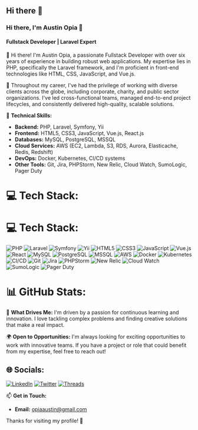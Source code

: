## Hi there 👋


### Hi there, I'm Austin Opia 👋

#### Fullstack Developer | Laravel Expert

👋 Hi there! I'm Austin Opia, a passionate Fullstack Developer with over six years of experience in building robust web applications. My expertise lies in PHP, specifically the Laravel framework, and I'm proficient in front-end technologies like HTML, CSS, JavaScript, and Vue.js.

💼 Throughout my career, I've had the privilege of working with diverse clients across the globe, including corporate, charity, and public sector organizations. I've led cross-functional teams, managed end-to-end project lifecycles, and consistently delivered high-quality, scalable solutions.

🔧 **Technical Skills:**
- **Backend:** PHP, Laravel, Symfony, Yii
- **Frontend:** HTML5, CSS3, JavaScript, Vue.js, React.js
- **Databases:** MySQL, PostgreSQL, MSSQL
- **Cloud Services:** AWS (EC2, Lambda, S3, RDS, Aurora, Elasticache, Redis, Redshift)
- **DevOps:** Docker, Kubernetes, CI/CD systems
- **Other Tools:** Git, Jira, PHPStorm, New Relic, Cloud Watch, SumoLogic, Pager Duty

# 💻 Tech Stack:
# 💻 Tech Stack:

![PHP](https://img.shields.io/badge/PHP-777BB4.svg?style=flat&logo=php&logoColor=white) 
![Laravel](https://img.shields.io/badge/Laravel-FCC624?style=flat&logo=laravel&logoColor=black) 
![Symfony](https://img.shields.io/badge/Symfony-000000.svg?style=flat&logo=symfony&logoColor=white) 
![Yii](https://img.shields.io/badge/Yii-52C9E3.svg?style=flat&logo=yii&logoColor=white) 
![HTML5](https://img.shields.io/badge/html5-%23E34F26.svg?style=flat&logo=html5&logoColor=white) 
![CSS3](https://img.shields.io/badge/css3-%231572B6.svg?style=flat&logo=css3&logoColor=white) 
![JavaScript](https://img.shields.io/badge/javascript-%23323330.svg?style=flat&logo=javascript&logoColor=%23F7DF1E) 
![Vue.js](https://img.shields.io/badge/vue.js-%234FC08D.svg?style=flat&logo=vue.js&logoColor=white) 
![React](https://img.shields.io/badge/react-%2320232a.svg?style=flat&logo=react&logoColor=%2361DAFB) 
![MySQL](https://img.shields.io/badge/mysql-%2300f.svg?style=flat&logo=mysql&logoColor=white) 
![PostgreSQL](https://img.shields.io/badge/PostgreSQL-%23316192.svg?style=flat&logo=postgresql&logoColor=white) 
![MSSQL](https://img.shields.io/badge/MSSQL-CC2927.svg?style=flat&logo=microsoftsqlserver&logoColor=white) 
![AWS](https://img.shields.io/badge/AWS-%23232F3E.svg?style=flat&logo=amazonaws&logoColor=white) 
![Docker](https://img.shields.io/badge/docker-%230db7ed.svg?style=flat&logo=docker&logoColor=white) 
![Kubernetes](https://img.shields.io/badge/kubernetes-%23326ce5.svg?style=flat&logo=kubernetes&logoColor=white) 
![CI/CD](https://img.shields.io/badge/CI/CD-%23000000.svg?style=flat&logo=gitlab&logoColor=white) 
![Git](https://img.shields.io/badge/git-%23F05032.svg?style=flat&logo=git&logoColor=white) 
![Jira](https://img.shields.io/badge/Jira-0052CC.svg?style=flat&logo=jira&logoColor=white) 
![PHPStorm](https://img.shields.io/badge/PHPStorm-000000.svg?style=flat&logo=phpstorm&logoColor=white) 
![New Relic](https://img.shields.io/badge/New%20Relic-00A1E4.svg?style=flat&logo=newrelic&logoColor=white) 
![Cloud Watch](https://img.shields.io/badge/AWS%20Cloud%20Watch-FF9900.svg?style=flat&logo=amazonaws&logoColor=white) 
![SumoLogic](https://img.shields.io/badge/SumoLogic-00A3E0.svg?style=flat&logo=sumologic&logoColor=white) 
![Pager Duty](https://img.shields.io/badge/PagerDuty-5A67F2.svg?style=flat&logo=pagerduty&logoColor=white) 

# 📊 GitHub Stats:

🌟 **What Drives Me:** I'm driven by a passion for continuous learning and innovation. I love tackling complex problems and finding creative solutions that make a real impact.

🌍 **Open to Opportunities:** I'm always looking for exciting opportunities to work with innovative teams. If you have a project or role that could benefit from my expertise, feel free to reach out!

## 🌐 Socials:
[![LinkedIn](https://img.shields.io/badge/LinkedIn-%230077B5.svg?logo=linkedin&logoColor=white)](https://www.linkedin.com/in/developia/) [![Twitter](https://img.shields.io/badge/Twitter-%231DA1F2.svg?logo=Twitter&logoColor=white)](https://x.com/SirAlexthomson)
[![Threads](https://img.shields.io/badge/Threads-%231DA1F2.svg?logo=Threads&logoColor=white)](https://www.threads.net/@austinopia)




📫 **Get in Touch:**
- **Email:** opiaaustin@gmail.com

Thanks for visiting my profile! 🚀


<!--
**thomsontochi/thomsontochi** is a ✨ _special_ ✨ repository because its `README.md` (this file) appears on your GitHub profile.

Here are some ideas to get you started:

- 🔭 I’m currently working on ...
- 🌱 I’m currently learning ...
- 👯 I’m looking to collaborate on ...
- 🤔 I’m looking for help with ...
- 💬 Ask me about ...
- 📫 How to reach me: ...
- 😄 Pronouns: ...
- ⚡ Fun fact: ...
-->
